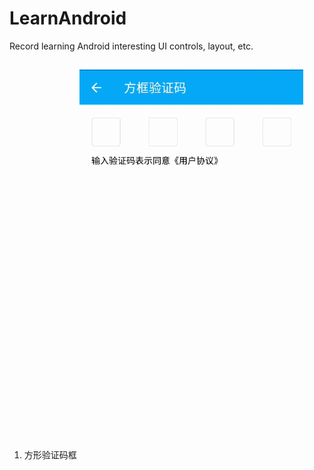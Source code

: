 # LearnAndroid
Record learning Android interesting UI controls, layout, etc.

##
1. 方形验证码框
![](https://github.com/BisonQin/LearnAndroid/blob/master/images/Square%20verification%20frame.gif)